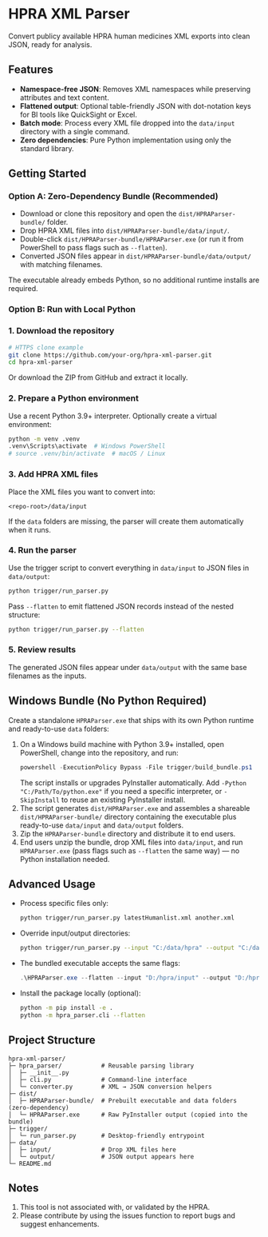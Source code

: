# HPRA XML Parser

Convert publicy available HPRA human medicines XML exports into clean JSON, ready for analysis.

## Features
- **Namespace-free JSON**: Removes XML namespaces while preserving attributes and text content.
- **Flattened output**: Optional table-friendly JSON with dot-notation keys for BI tools like QuickSight or Excel.
- **Batch mode**: Process every XML file dropped into the `data/input` directory with a single command.
- **Zero dependencies**: Pure Python implementation using only the standard library.

## Getting Started

### Option A: Zero-Dependency Bundle (Recommended)
- Download or clone this repository and open the `dist/HPRAParser-bundle/` folder.
- Drop HPRA XML files into `dist/HPRAParser-bundle/data/input/`.
- Double-click `dist/HPRAParser-bundle/HPRAParser.exe` (or run it from PowerShell to pass flags such as `--flatten`).
- Converted JSON files appear in `dist/HPRAParser-bundle/data/output/` with matching filenames.

The executable already embeds Python, so no additional runtime installs are required.

### Option B: Run with Local Python

### 1. Download the repository
```bash
# HTTPS clone example
git clone https://github.com/your-org/hpra-xml-parser.git
cd hpra-xml-parser
```
Or download the ZIP from GitHub and extract it locally.

### 2. Prepare a Python environment
Use a recent Python 3.9+ interpreter. Optionally create a virtual environment:
```bash
python -m venv .venv
.venv\Scripts\activate  # Windows PowerShell
# source .venv/bin/activate  # macOS / Linux
```

### 3. Add HPRA XML files
Place the XML files you want to convert into:
```
<repo-root>/data/input
```
If the `data` folders are missing, the parser will create them automatically when it runs.

### 4. Run the parser
Use the trigger script to convert everything in `data/input` to JSON files in `data/output`:
```bash
python trigger/run_parser.py
```
Pass `--flatten` to emit flattened JSON records instead of the nested structure:
```bash
python trigger/run_parser.py --flatten
```

### 5. Review results
The generated JSON files appear under `data/output` with the same base filenames as the inputs.

## Windows Bundle (No Python Required)

Create a standalone `HPRAParser.exe` that ships with its own Python runtime and ready-to-use `data` folders:

1. On a Windows build machine with Python 3.9+ installed, open PowerShell, change into the repository, and run:
   ```powershell
   powershell -ExecutionPolicy Bypass -File trigger/build_bundle.ps1
   ```
   The script installs or upgrades PyInstaller automatically. Add `-Python "C:/Path/To/python.exe"` if you need a specific interpreter, or `-SkipInstall` to reuse an existing PyInstaller install.
2. The script generates `dist/HPRAParser.exe` and assembles a shareable `dist/HPRAParser-bundle/` directory containing the executable plus ready-to-use `data/input` and `data/output` folders.
3. Zip the `HPRAParser-bundle` directory and distribute it to end users.
4. End users unzip the bundle, drop XML files into `data/input`, and run `HPRAParser.exe` (pass flags such as `--flatten` the same way) — no Python installation needed.

## Advanced Usage
- Process specific files only:
  ```bash
  python trigger/run_parser.py latestHumanlist.xml another.xml
  ```
- Override input/output directories:
  ```bash
  python trigger/run_parser.py --input "C:/data/hpra" --output "C:/data/hpra-json"
  ```
- The bundled executable accepts the same flags:
  ```powershell
  .\HPRAParser.exe --flatten --input "D:/hpra/input" --output "D:/hpra/output"
  ```
- Install the package locally (optional):
  ```bash
  python -m pip install -e .
  python -m hpra_parser.cli --flatten
  ```

## Project Structure
```
hpra-xml-parser/
├─ hpra_parser/           # Reusable parsing library
│  ├─ __init__.py
│  ├─ cli.py              # Command-line interface
│  └─ converter.py        # XML → JSON conversion helpers
├─ dist/
│  ├─ HPRAParser-bundle/  # Prebuilt executable and data folders (zero-dependency)
│  └─ HPRAParser.exe      # Raw PyInstaller output (copied into the bundle)
├─ trigger/
│  └─ run_parser.py       # Desktop-friendly entrypoint
├─ data/
│  ├─ input/              # Drop XML files here
│  └─ output/             # JSON output appears here
└─ README.md
```

## Notes

1. This tool is not associated with, or validated by the HPRA.
2. Please contribute by using the issues function to report bugs and suggest enhancements.
   
